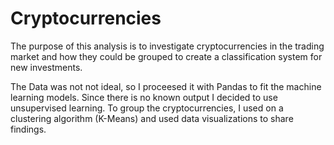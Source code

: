 # Cryptocurrencies

The purpose of this analysis is to investigate cryptocurrencies in the trading market and how they could be grouped to create a classification system for new investments.

The Data was not not ideal, so I proceesed it with Pandas to fit the machine learning models. Since there is no known output I decided to use unsupervised learning. To group the cryptocurrencies, I used on a clustering algorithm (K-Means) and used data visualizations to share findings.
